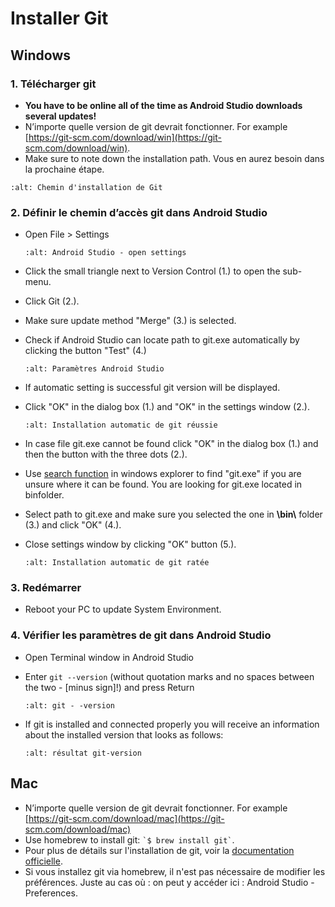 # Installer Git

## Windows

### 1. Télécharger git

- **You have to be online all of the time as Android Studio downloads several updates!**
- N’importe quelle version de git devrait fonctionner. For example [https://git-scm.com/download/win](https://git-scm.com/download/win).
- Make sure to note down the installation path. Vous en aurez besoin dans la prochaine étape.

```{image} ../images/Update_GitPath.png
:alt: Chemin d'installation de Git
```

### 2. Définir le chemin d’accès git dans Android Studio

- Open File > Settings

  ```{image} ../images/Update_GitSettings1.png
  :alt: Android Studio - open settings
  ```

- Click the small triangle next to Version Control (1.) to open the sub-menu.

- Click Git (2.).

- Make sure update method "Merge" (3.) is selected.

- Check if Android Studio can locate path to git.exe automatically by clicking the button "Test" (4.)

  ```{image} ../images/AndroidStudio361_09.png
  :alt: Paramètres Android Studio
  ```

- If automatic setting is successful git version will be displayed.

- Click "OK" in the dialog box (1.) and "OK" in the settings window (2.).

  ```{image} ../images/AndroidStudio361_10.png
  :alt: Installation automatic de git réussie
  ```

- In case file git.exe cannot be found click "OK" in the dialog box (1.) and then the button with the three dots (2.).

- Use [search function](https://www.tenforums.com/tutorials/94452-search-file-explorer-windows-10-a.html) in windows explorer to find "git.exe" if you are unsure where it can be found. You are looking for git.exe located in binfolder.

- Select path to git.exe and make sure you selected the one in **\\bin\\** folder (3.) and click "OK" (4.).

- Close settings window by clicking "OK" button (5.).

  ```{image} ../images/AndroidStudio361_11.png
  :alt: Installation automatic de git ratée
  ```

### 3. Redémarrer

- Reboot your PC to update System Environment.

### 4. Vérifier les paramètres de git dans Android Studio

- Open Terminal window in Android Studio

- Enter `git --version` (without quotation marks and no spaces between the two - \[minus sign\]!) and press Return

  ```{image} ../images/AndroidStudio_gitversion1.png
  :alt: git - -version
  ```

- If git is installed and connected properly you will receive an information about the installed version that looks as follows:

  ```{image} ../images/AndroidStudio_gitversion2.png
  :alt: résultat git-version
  ```

## Mac

- N’importe quelle version de git devrait fonctionner. For example [https://git-scm.com/download/mac](https://git-scm.com/download/mac)
- Use homebrew to install git: `` `$ brew install git` ``.
- Pour plus de détails sur l'installation de git, voir la [documentation officielle](https://git-scm.com/book/en/v2/Getting-Started-Installing-Git).
- Si vous installez git via homebrew, il n'est pas nécessaire de modifier les préférences. Juste au cas où : on peut y accéder ici : Android Studio - Preferences.

